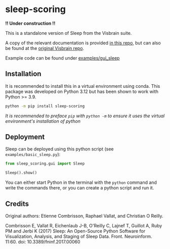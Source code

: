 # sleep-scoring

**!! Under construction !!**

This is a standalone version of Sleep from the Visbrain suite.

A copy of the relevant documentation is provided [in this repo](https://github.com/x64-bit/sleep-scoring/blob/main/docs/sleep.rst), but can also be found at the [original Visbrain repo](https://github.com/EtienneCmb/visbrain/blob/master/docs/sleep.rst).

Example code can be found under [examples/gui_sleep](https://github.com/x64-bit/sleep-scoring/tree/main/examples/gui_sleep)

## Installation

It is recommended to install this in a virtual environment using conda. This package was developed on Python 3.12 but has been shown to work with Python >= 3.9.

```zsh
python -m pip install sleep-scoring
```
*It is recommended to preface `pip` with `python -m` to ensure it uses the virtual environment's installation of python*

## Deployment

Sleep can be deployed using this python script (see `examples/basic_sleep.py`):
```python
from sleep_scoring.gui import Sleep

Sleep().show()
```

You can either start Python in the terminal with the `python` command and write the commands there, or you can create a python script and run it.

## Credits
Original authors:
Etienne Combrisson, Raphael Vallat, and Christian O Reilly.

Combrisson E, Vallat R, Eichenlaub J-B, O'Reilly C, Lajnef T, Guillot A, Ruby PM and Jerbi K (2017) Sleep: An Open-Source Python Software for Visualization, Analysis, and Staging of Sleep Data. Front. Neuroinform. 11:60. doi: 10.3389/fninf.2017.00060
